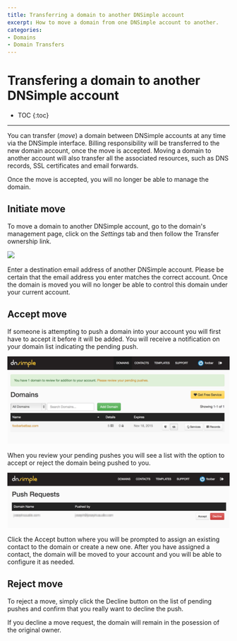 ```yaml
---
title: Transferring a domain to another DNSimple account
excerpt: How to move a domain from one DNSimple account to another.
categories:
- Domains
- Domain Transfers
---
```


# Transfering a domain to another DNSimple account

* TOC
{:toc}

---

You can transfer (_move_) a domain between DNSimple accounts at any time via the DNSimple interface. Billing responsibility will be transferred to the new domain account, once the move is accepted. Moving a domain to another account will also transfer all the associated resources, such as DNS records, SSL certificates and email forwards.

<note>
Once the move is accepted, you will no longer be able to manage the domain.
</note>

## Initiate move

To move a domain to another DNSimple account, go to the domain's management page, click on the _Settings_ tab and then follow the <label>Transfer ownership</label> link.

![](/files/transfer-ownership.png)

Enter a destination email address of another DNSimple account. Please be certain that the email address you enter matches the correct account. Once the domain is moved you will no longer be able to control this domain under your current account.

## Accept move

If someone is attempting to push a domain into your account you will first have to accept it before it will be added. You will receive a notification on your domain list indicating the pending push.

![](/files/pending-push-notification.png)

When you review your pending pushes you will see a list with the option to accept or reject the domain being pushed to you.

![](/files/pending-pushes.jpg)

Click the <label>Accept</label> button where you will be prompted to assign an existing contact to the domain or create a new one. After you have assigned a contact, the domain will be moved to your account and you will be able to configure it as needed.

## Reject move

To reject a move, simply click the <label>Decline</label> button on the list of pending pushes and confirm that you really want to decline the push.

<note>
If you decline a move request, the domain will remain in the posession of the original owner.
</note>
